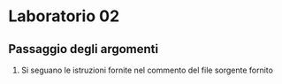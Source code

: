 # Laboratorio 02

## Passaggio degli argomenti

1. Si seguano le istruzioni fornite nel commento del file sorgente fornito
